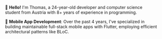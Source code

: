👋 **Hello!** I'm Thomas, a 24-year-old developer and computer science student from Austria with 8+ years of experience in programming.

📱 **Mobile App Development**: Over the past 4 years, I've specialized in building maintainable full-stack mobile apps with Flutter, employing efficient architectural patterns like BLoC.
